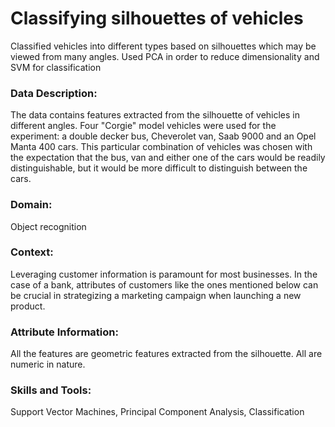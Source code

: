 # Classifying silhouettes of vehicles

Classified vehicles into different types based on silhouettes which may be viewed from many angles. Used PCA in order to reduce dimensionality and SVM for classification

### Data Description:
The data contains features extracted from the silhouette of vehicles in different angles. Four "Corgie" model vehicles were used for the experiment: a double decker bus, Cheverolet van, Saab 9000 and an Opel Manta 400 cars. This particular combination of vehicles was chosen with the expectation that the bus, van and either one of the cars would be readily distinguishable, but it would be more difficult to distinguish between the cars.

### Domain:
Object recognition


### Context:
Leveraging customer information is paramount for most businesses. In the case of a bank, attributes of customers like the ones mentioned below can be crucial in strategizing a marketing campaign when launching a new product.

### Attribute Information:

All the features are geometric features extracted from the silhouette.
All are numeric in nature.


### Skills and Tools:

Support Vector Machines, Principal Component Analysis, Classification
